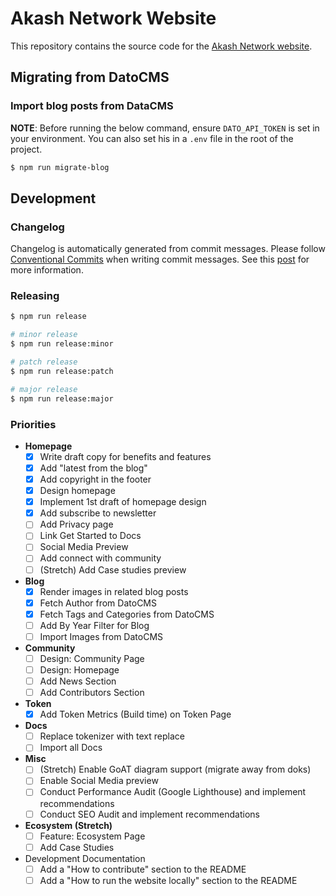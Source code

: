 # Akash Network Website

This repository contains the source code for the [Akash Network website](akash.network).

## Migrating from DatoCMS

### Import blog posts from DataCMS

**NOTE**: Before running the below command, ensure `DATO_API_TOKEN` is set in your environment. You can also set his in a `.env` file in the root of the project.

```sh
$ npm run migrate-blog
```

## Development

### Changelog

Changelog is automatically generated from commit messages. Please follow [Conventional Commits](https://www.conventionalcommits.org/en/v1.0.0/) when writing commit messages. See this [post](https://mokkapps.de/blog/how-to-automatically-generate-a-helpful-changelog-from-your-git-commit-messages/) for more information.

### Releasing

```sh
$ npm run release

# minor release
$ npm run release:minor

# patch release
$ npm run release:patch

# major release
$ npm run release:major
```

### Priorities

- **Homepage**
  - [x] Write draft copy for benefits and features
  - [x] Add "latest from the blog"
  - [x] Add copyright in the footer
  - [x] Design homepage
  - [x] Implement 1st draft of homepage design
  - [x] Add subscribe to newsletter
  - [ ] Add Privacy page
  - [ ] Link Get Started to Docs
  - [ ] Social Media Preview
  - [ ] Add connect with community
  - [ ] (Stretch) Add Case studies preview
- **Blog**
  - [x] Render images in related blog posts
  - [x] Fetch Author from DatoCMS
  - [x] Fetch Tags and Categories from DatoCMS
  - [ ] Add By Year Filter for Blog
  - [ ] Import Images from DatoCMS
- **Community**
  - [ ] Design: Community Page
  - [ ] Design: Homepage
  - [ ] Add News Section
  - [ ] Add Contributors Section
- **Token**
  - [x] Add Token Metrics (Build time) on Token Page
- **Docs**
  - [ ] Replace tokenizer with text replace
  - [ ] Import all Docs
- **Misc**
  - [ ] (Stretch) Enable GoAT diagram support (migrate away from doks)
  - [ ] Enable Social Media preview
  - [ ] Conduct Performance Audit (Google Lighthouse) and implement recommendations
  - [ ] Conduct SEO Audit and implement recommendations
- **Ecosystem (Stretch)** 
  - [ ] Feature: Ecosystem Page
  - [ ] Add Case Studies
- Development Documentation
  - [ ] Add a "How to contribute" section to the README
  - [ ] Add a "How to run the website locally" section to the README